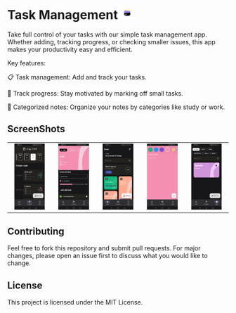# Task Management <img src="screenShots/tasky.png" alt="TaskManagement" style="vertical-align: baseline; width: 30px; height: 30px;"/>

Take full control of your tasks with our simple task management app. Whether adding, tracking progress, or checking smaller issues, this app makes your productivity easy and efficient.



Key features:



📋 Task management: Add and track your tasks.

🔄 Track progress: Stay motivated by marking off small tasks.

📝 Categorized notes: Organize your notes by categories like study or work.
## ScreenShots 

<table>
  <tr>
    <td align="center" width="20%">
      <img src="screenShots/1.jpg" width="80%" />
    </td>
    <td align="center" width="20%">
      <img src="screenShots/2.jpg" width="80%" />
    </td>
    <td align="center" width="20%">
      <img src="screenShots/3.jpg" width="80%" />
    </td>
      <td align="center" width="20%">
      <img src="screenShots/4.jpg" width="80%" />
    </td>
      <td align="center" width="20%">
      <img src="screenShots/5.jpg" width="80%" />
    </td>
    
  </tr>
</table>
<!-- <p float="left">
  <img src="screenShots/1.jpg" width="20%" />
  <img src="screenShots/2.jpg" width="20%" />
  <img src="screenShots/3.jpg" width="20%" />
  <img src="screenShots/4.jpg" width="20%" />
 <img src="screenShots/5.jpg" width="20%" />
</p> -->

 ## Contributing

  Feel free to fork this repository and submit pull requests. For major changes, please open an issue first to discuss what you would like to change.

  ## License

  This project is licensed under the MIT License.

